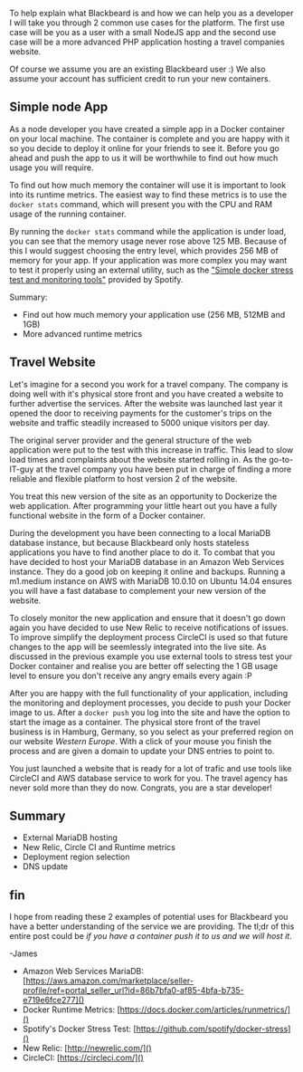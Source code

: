 To help explain what Blackbeard is and how we can help you as a developer I will take you through 2 common use cases for the platform. The first use case will be you as a user with a small NodeJS app and the second use case will be a more advanced PHP application hosting a travel companies website.

Of course we assume you are an existing Blackbeard user :) We also assume your account has sufficient credit to run your new containers.

## Simple node App
As a node developer you have created a simple app in a Docker container on your local machine. The container is complete and you are happy with it so you decide to deploy it online for your friends to see it. Before you go ahead and push the app to us it will be worthwhile to find out how much usage you will require.

To find out how much memory the container will use it is important to look into its runtime metrics. The easiest way to find these metrics is to use the `docker stats` command, which will present you with the CPU and RAM usage of the running container.

By running the `docker stats` command while the application is under load, you can see that the memory usage never rose above 125 MB. Because of this I would suggest choosing the entry level, which provides 256 MB of memory for your app. If your application was more complex you may want to test it properly using an external utility, such as the ["Simple docker stress test and monitoring tools"](https://github.com/spotify/docker-stress) provided by Spotify.

Summary:
- Find out how much memory your application use (256 MB, 512MB and 1GB)
- More advanced runtime metrics

## Travel Website
Let's imagine for a second you work for a travel company. The company is doing well with it's physical store front and you have created a website to further advertise the services. After the website was launched last year it opened the door to receiving payments for the customer's trips on the website and traffic steadily increased to 5000 unique visitors per day.

The original server provider and the general structure of the web application were put to the test with this increase in traffic. This lead to slow load times and complaints about the website started rolling in. As the go-to-IT-guy at the travel company you have been put in charge of finding a more reliable and flexible platform to host version 2 of the website.

You treat this new version of the site as an opportunity to Dockerize the web application. After programming your little heart out you have a fully functional website in the form of a Docker container.

During the development you have been connecting to a local MariaDB database instance, but because Blackbeard only hosts stateless applications you have to find another place to do it. To combat that you have decided to host your MariaDB database in an Amazon Web Services instance. They do a good job on keeping it online and backups. Running a m1.medium instance on AWS with MariaDB 10.0.10 on Ubuntu 14.04 ensures you will have a fast database to complement your new version of the website.

To closely monitor the new application and ensure that it doesn't go down again you have decided to use New Relic to receive notifications of issues. To improve simplify the deployment process CircleCI is used so that future changes to the app will be seemlessly integrated into the live site. As discussed in the previous example you use external tools to stress test your Docker container and realise you are better off selecting the 1 GB usage level to ensure you don't receive any angry emails every again :P

After you are happy with the full functionality of your application, including the monitoring and deployment processes, you decide to push your Docker image to us. After a `docker push` you log into the site and have the option to start the image as a container. The physical store front of the travel business is in Hamburg, Germany, so you select as your preferred region on our website *Western Europe*. With a click of your mouse you finish the process and are given a domain to update your DNS entries to point to.

You just launched a website that is ready for a lot of trafic and use tools like CircleCI and AWS database service to work for you. The travel agency has never sold more than they do now. Congrats, you are a star developer!

## Summary
- External MariaDB hosting
- New Relic, Circle CI and Runtime metrics
- Deployment region selection
- DNS update

## fin
I hope from reading these 2 examples of potential uses for Blackbeard you have a better understanding of the service we are providing. The tl;dr of this entire post could be *if you have a container push it to us and we will host it*.

-James

* Amazon Web Services MariaDB: [https://aws.amazon.com/marketplace/seller-profile/ref=portal_seller_url?id=86b7bfa0-af85-4bfa-b735-e719e6fce277]()
* Docker Runtime Metrics: [https://docs.docker.com/articles/runmetrics/]()
* Spotify's Docker Stress Test: [https://github.com/spotify/docker-stress]()
* New Relic: [http://newrelic.com/]()
* CircleCI: [https://circleci.com/]()
